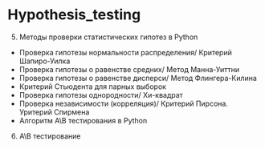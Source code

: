 # Hypothesis_testing
5. Методы проверки статистических гипотез в Python
- Проверка гипотезы нормальности распределения/ Критерий Шапиро-Уилка
- Проверка гипотезы о равенстве средних/ Метод Манна-Уиттни
- Проверка гипотезы о равенстве дисперси/ Метод Флингера-Килина
- Критерий Стьюдента для парных выборок
- Проверка гипотезы однородности/ Хи-квадрат
- Проверка независимости (корреляция)/ Критерий Пирсона. Уритерий Спирмена
- Алгоритм A\B тестирования в Python
 
6. А\B тестирование
